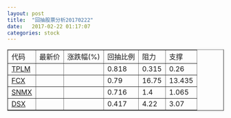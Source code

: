 ```yaml
---
layout: post
title:  "回抽股票分析20170222"
date:   2017-02-22 01:17:07
categories: stock
---
```

<script type="text/javascript">
var stockList = []
stockList.push('gb_tplm');
stockList.push('gb_fcx');
stockList.push('gb_snmx');
stockList.push('gb_dsx');
</script>
<table border="1">
 <tr>
 <td>代码</td>
 <td>最新价</td>
 <td>涨跌幅(%)</td>
 <td>回抽比例</td>
 <td>阻力</td>
 <td>支撑</td>
</tr>
  <tr id="tplm">
  <td><a href="http://stock.finance.sina.com.cn/usstock/quotes/TPLM.html" target="_blank">TPLM</a></td><td></td><td></td><td>0.818</td><td>0.315</td><td>0.26</td></tr>
  <tr id="fcx">
  <td><a href="http://stock.finance.sina.com.cn/usstock/quotes/FCX.html" target="_blank">FCX</a></td><td></td><td></td><td>0.79</td><td>16.75</td><td>13.435</td></tr>
  <tr id="snmx">
  <td><a href="http://stock.finance.sina.com.cn/usstock/quotes/SNMX.html" target="_blank">SNMX</a></td><td></td><td></td><td>0.716</td><td>1.4</td><td>1.065</td></tr>
  <tr id="dsx">
  <td><a href="http://stock.finance.sina.com.cn/usstock/quotes/DSX.html" target="_blank">DSX</a></td><td></td><td></td><td>0.417</td><td>4.22</td><td>3.07</td></tr>
</table>
